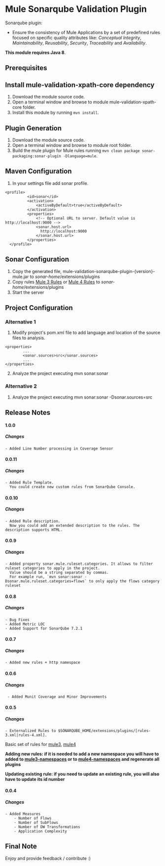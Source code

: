# Mule Sonarqube Validation Plugin

Sonarqube plugin:

* Ensure the consistency of Mule Applications by a set of predefined rules focused on specific quality attributes like: _Conceptual Integrity_, _Maintainability_, _Reusability_, _Security_, _Traceability_ and _Availability_.

**This module requires Java 8**.

## Prerequisites

## Install mule-validation-xpath-core dependency

1. Download the module source code.
2. Open a terminal window and browse to module mule-validation-xpath-core folder.
3. Install this module by running `mvn install`.

## Plugin Generation

1. Download the module source code.
2. Open a terminal window and browse to module root folder.
3. Build the mule plugin for Mule rules running `mvn clean package sonar-packaging:sonar-plugin -Dlanguage=mule`.

## Maven Configuration
1. In your settings file add sonar profile.
 ```
 <profile>
           <id>sonar</id>
           <activation>
               <activeByDefault>true</activeByDefault>
           </activation>
           <properties>
               <!-- Optional URL to server. Default value is http://localhost:9000 -->
               <sonar.host.url>
                 http://localhost:9000
               </sonar.host.url>
           </properties>
   </profile>
 ```


## Sonar Configuration
1. Copy the generated file, mule-validation-sonarqube-plugin-{version}-mule.jar to *sonar-home*/extensions/plugins
2. Copy rules [Mule 3 Rules](https://github.com/mulesoft-consulting/mule-validation-toolkit/blob/master/mule-validation-xpath-core/src/main/resources/rules-3.xml) or [Mule 4 Rules](https://github.com/mulesoft-consulting/mule-validation-toolkit/blob/master/mule-validation-xpath-core/src/main/resources/rules-4.xml) to *sonar-home*/extensions/plugins
3. Start the server

## Project Configuration
### Alternative 1
1. Modify project's pom.xml file to add language and location of the source files to analysis.
```
<properties>
		...
		<sonar.sources>src</sonar.sources>
		...	
</properties>
```
2. Analyze the project executing mvn sonar:sonar

### Alternative 2
1. Analyze the project executing mvn sonar:sonar -Dsonar.sources=src

## Release Notes

#### 1.0.0
##### Changes
	- Added Line Number processing in Coverage Sensor

#### 0.0.11
##### Changes
	- Added Rule Template. 
	  You could create new custom rules from SonarQube Console.

#### 0.0.10
##### Changes
	- Added Rule description. 
	  Now you could add an extended description to the rules. The description supports HTML.

#### 0.0.9
##### Changes
	- Added property sonar.mule.ruleset.categories. It allows to filter ruleset categories to apply in the project. 
	  Value should be a string separated by commas. 
	  For example run, `mvn sonar:sonar -Dsonar.mule.ruleset.categories=flows` to only apply the flows category ruleset
	
#### 0.0.8
##### Changes
	- Bug Fixes
	- Added Metric LOC
	- Added Support for SonarQube 7.2.1
#### 0.0.7
##### Changes
    - Added new rules + http namespace   
#### 0.0.6
##### Changes
     - Added Munit Coverage and Minor Improvements    
#### 0.0.5
##### Changes
	- Externalized Rules to $SONARQUBE_HOME/extensions/plugins/[rules-3.xml|rules-4.xml]. 
  Basic set of rules for [mule3](https://github.com/mulesoft-consulting/mule-validation-toolkit/blob/master/mule-validation-xpath-core/src/main/resources/rules-3.xml), [mule4](https://github.com/mulesoft-consulting/mule-validation-toolkit/blob/master/mule-validation-xpath-core/src/main/resources/rules-4.xml)
  
  **Adding new rules: if it is needed to add a new namespace you will have to added to [mule3-namespaces](https://github.com/mulesoft-consulting/mule-validation-toolkit/blob/master/mule-validation-xpath-core/src/main/resources/namespace-3.properties) or to [mule4-namespaces](https://github.com/mulesoft-consulting/mule-validation-toolkit/blob/master/mule-validation-xpath-core/src/main/resources/namespace-4.properties) and regenerate all plugins**
  
  **Updating existing rule: if you need to update an existing rule, you will also have to update its id number**
	
#### 0.0.4
##### Changes
	- Added Measures
		- Number of Flows
		- Number of SubFlows	
		- Number of DW Transformations
		- Application Complexity

## Final Note
Enjoy and provide feedback / contribute :)
